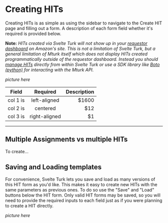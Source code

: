# Creating HITs

Creating HITs is as simple as using the sidebar to navigate to the Create HIT page and filling out a form. A description of each form field whether it's required is provided below.  

**Note:** *HITs created via Svelte Turk will not show up in your [requestor dashboard](https://requester.mturk.com/) on Amazon's site. This is not a limitation of Svelte Turk, but a general limitation of Mturk itself which does not display HITs created programmatically outside of the requestor dashboard. Instead you should [manage HITs](manage.md) directly from within Svelte Turk or use a SDK library like [Boto (python)](https://boto3.amazonaws.com/v1/documentation/api/latest/index.html) for interacting with the Mturk API.*

*picture here*

| Field    |   Required    | Description |
| -------- | :-----------: | ----------: |
| col 1 is | left-aligned  |       $1600 |
| col 2 is |   centered    |         $12 |
| col 3 is | right-aligned |          $1 |


--- 

## Multiple Assignments vs multiple HITs

To create...

## Saving and Loading templates

For convenience, Svelte Turk lets you save and load as many versions of this HIT form as you'd like. This makes it easy to create new HITs with the same parameters as previous ones. To do so use the "Save" and "Load" buttons below the HIT form. Only valid HIT forms may be saved, so you will need to provide the required inputs to each field just as if you were planning to create a HIT directly. 

*picture here*